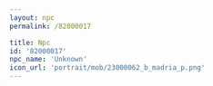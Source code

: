 ```yaml
---
layout: npc
permalink: /82000017

title: Npc
id: '82000017'
npc_name: 'Unknown'
icon_url: 'portrait/mob/23000062_b_madria_p.png'
---
```

